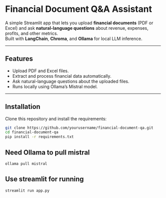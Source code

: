 # Financial Document Q&A Assistant

A simple Streamlit app that lets you upload **financial documents** (PDF or Excel) and ask **natural-language questions** about revenue, expenses, profits, and other metrics.  
Built with **LangChain**, **Chroma**, and **Ollama** for local LLM inference.

---

## Features
- Upload PDF and Excel files.
- Extract and process financial data automatically.
- Ask natural-language questions about the uploaded files.
- Runs locally using Ollama’s Mistral model.

---

## Installation
Clone this repository and install the requirements:

```bash
git clone https://github.com/yourusername/financial-document-qa.git
cd financial-document-qa
pip install -r requirements.txt
```

## Need Ollama to pull mistral
```bash
ollama pull mistral
```
## Use streamlit for running
```
streamlit run app.py
```
